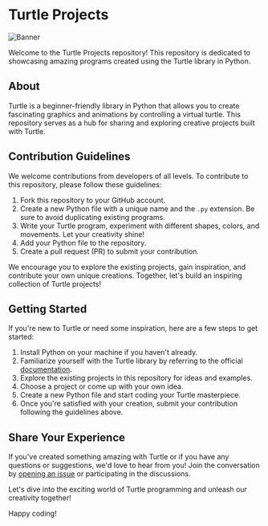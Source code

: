 # Turtle Projects

![Banner](https://encrypted-tbn0.gstatic.com/images?q=tbn:ANd9GcTWE68VLp0vBBALuegVFzAQTaMBHuCbOr90zQ&usqp=CAU)

Welcome to the Turtle Projects repository! This repository is dedicated to showcasing amazing programs created using the Turtle library in Python.

## About

Turtle is a beginner-friendly library in Python that allows you to create fascinating graphics and animations by controlling a virtual turtle. This repository serves as a hub for sharing and exploring creative projects built with Turtle.

## Contribution Guidelines

We welcome contributions from developers of all levels. To contribute to this repository, please follow these guidelines:

1. Fork this repository to your GitHub account.
2. Create a new Python file with a unique name and the `.py` extension. Be sure to avoid duplicating existing programs.
3. Write your Turtle program, experiment with different shapes, colors, and movements. Let your creativity shine!
4. Add your Python file to the repository.
5. Create a pull request (PR) to submit your contribution.

We encourage you to explore the existing projects, gain inspiration, and contribute your own unique creations. Together, let's build an inspiring collection of Turtle projects!

## Getting Started

If you're new to Turtle or need some inspiration, here are a few steps to get started:

1. Install Python on your machine if you haven't already.
2. Familiarize yourself with the Turtle library by referring to the official [documentation](https://docs.python.org/3/library/turtle.html).
3. Explore the existing projects in this repository for ideas and examples.
4. Choose a project or come up with your own idea.
5. Create a new Python file and start coding your Turtle masterpiece.
6. Once you're satisfied with your creation, submit your contribution following the guidelines above.

## Share Your Experience

If you've created something amazing with Turtle or if you have any questions or suggestions, we'd love to hear from you! Join the conversation by [opening an issue](https://github.com/eskayML/turtle-projects/issues) or participating in the discussions.

Let's dive into the exciting world of Turtle programming and unleash our creativity together!

Happy coding!
